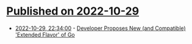 # [Published on 2022-10-29](index.md)

* [2022-10-29, 22:34:00](https://developers.slashdot.org/story/22/10/29/0329232/developer-proposes-new-and-compatible-extended-flavor-of-go?utm_source=rss1.0mainlinkanon&utm_medium=feed) - [Developer Proposes New (and Compatible) 'Extended Flavor' of Go](https://developers.slashdot.org/story/22/10/29/0329232/developer-proposes-new-and-compatible-extended-flavor-of-go?utm_source=rss1.0mainlinkanon&utm_medium=feed)
